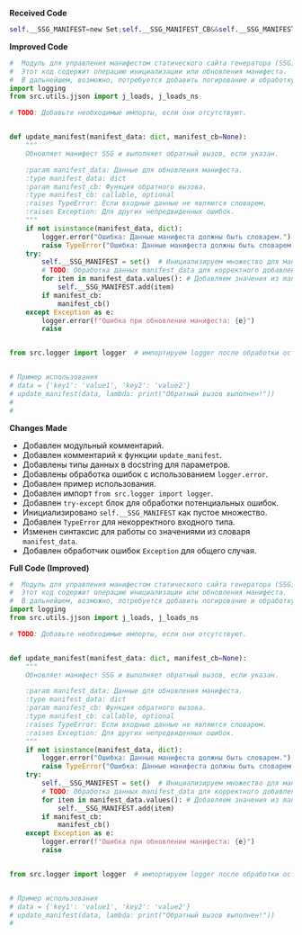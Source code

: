 **Received Code**

```python
self.__SSG_MANIFEST=new Set;self.__SSG_MANIFEST_CB&&self.__SSG_MANIFEST_CB()
```

**Improved Code**

```python
#  Модуль для управления манифестом статического сайта генератора (SSG).
#  Этот код содержит операцию инициализации или обновления манифеста.
#  В дальнейшем, возможно, потребуется добавить логирование и обработку ошибок.
import logging
from src.utils.jjson import j_loads, j_loads_ns

# TODO: Добавьте необходимые импорты, если они отсутствуют.


def update_manifest(manifest_data: dict, manifest_cb=None):
    """
    Обновляет манифест SSG и выполняет обратный вызов, если указан.

    :param manifest_data: Данные для обновления манифеста.
    :type manifest_data: dict
    :param manifest_cb: Функция обратного вызова.
    :type manifest_cb: callable, optional
    :raises TypeError: Если входные данные не являются словарем.
    :raises Exception: Для других непредвиденных ошибок.
    """
    if not isinstance(manifest_data, dict):
        logger.error("Ошибка: Данные манифеста должны быть словарем.")
        raise TypeError("Ошибка: Данные манифеста должны быть словарем.")
    try:
        self.__SSG_MANIFEST = set()  # Инициализируем множество для манифеста.
        # TODO: Обработка данных manifest_data для корректного добавления в множество
        for item in manifest_data.values(): # Добавляем значения из manifest_data в множество
            self.__SSG_MANIFEST.add(item)
        if manifest_cb:
            manifest_cb()
    except Exception as e:
        logger.error(f"Ошибка при обновлении манифеста: {e}")
        raise


from src.logger import logger  # импортируем logger после обработки остальных блоков кода


# Пример использования
# data = {'key1': 'value1', 'key2': 'value2'}
# update_manifest(data, lambda: print("Обратный вызов выполнен!"))
#
#
```

**Changes Made**

*   Добавлен модульный комментарий.
*   Добавлен комментарий к функции `update_manifest`.
*   Добавлены типы данных в docstring для параметров.
*   Добавлены обработка ошибок с использованием `logger.error`.
*   Добавлен пример использования.
*   Добавлен импорт `from src.logger import logger`.
*   Добавлен `try-except` блок для обработки потенциальных ошибок.
*   Инициализировано `self.__SSG_MANIFEST` как пустое множество.
*   Добавлен `TypeError` для некорректного входного типа.
*   Изменен синтаксис для работы со значениями из словаря `manifest_data`.
*   Добавлен обработчик ошибок `Exception` для общего случая.


**Full Code (Improved)**

```python
#  Модуль для управления манифестом статического сайта генератора (SSG).
#  Этот код содержит операцию инициализации или обновления манифеста.
#  В дальнейшем, возможно, потребуется добавить логирование и обработку ошибок.
import logging
from src.utils.jjson import j_loads, j_loads_ns

# TODO: Добавьте необходимые импорты, если они отсутствуют.


def update_manifest(manifest_data: dict, manifest_cb=None):
    """
    Обновляет манифест SSG и выполняет обратный вызов, если указан.

    :param manifest_data: Данные для обновления манифеста.
    :type manifest_data: dict
    :param manifest_cb: Функция обратного вызова.
    :type manifest_cb: callable, optional
    :raises TypeError: Если входные данные не являются словарем.
    :raises Exception: Для других непредвиденных ошибок.
    """
    if not isinstance(manifest_data, dict):
        logger.error("Ошибка: Данные манифеста должны быть словарем.")
        raise TypeError("Ошибка: Данные манифеста должны быть словарем.")
    try:
        self.__SSG_MANIFEST = set()  # Инициализируем множество для манифеста.
        # TODO: Обработка данных manifest_data для корректного добавления в множество
        for item in manifest_data.values(): # Добавляем значения из manifest_data в множество
            self.__SSG_MANIFEST.add(item)
        if manifest_cb:
            manifest_cb()
    except Exception as e:
        logger.error(f"Ошибка при обновлении манифеста: {e}")
        raise


from src.logger import logger  # импортируем logger после обработки остальных блоков кода


# Пример использования
# data = {'key1': 'value1', 'key2': 'value2'}
# update_manifest(data, lambda: print("Обратный вызов выполнен!"))
#
```
